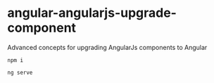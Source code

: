 # angular-angularjs-upgrade-component
Advanced concepts for upgrading AngularJs components to Angular

```
npm i
```
```
ng serve
```

